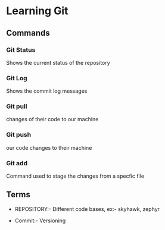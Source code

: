 # Learning Git


## Commands

### Git Status
Shows the current status of the repository

### Git Log
Shows the commit log messages

### Git pull
changes of their code to our machine

### Git push
our code changes to their machine

### Git add
Command used to stage the changes from a specfic file

## Terms

* REPOSITORY:- Different code bases, ex:- skyhawk, zephyr

* Commit:- Versioning

